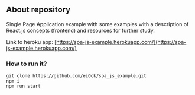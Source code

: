 ## About repository

Single Page Application example with some examples with a description of React.js concepts (frontend) and resources for further study.

Link to heroku app: [https://spa-js-example.herokuapp.com/](https://spa-js-example.herokuapp.com/)

### How to run it?

```
git clone https://github.com/eiOck/spa_js_example.git
npm i
npm run start
```
